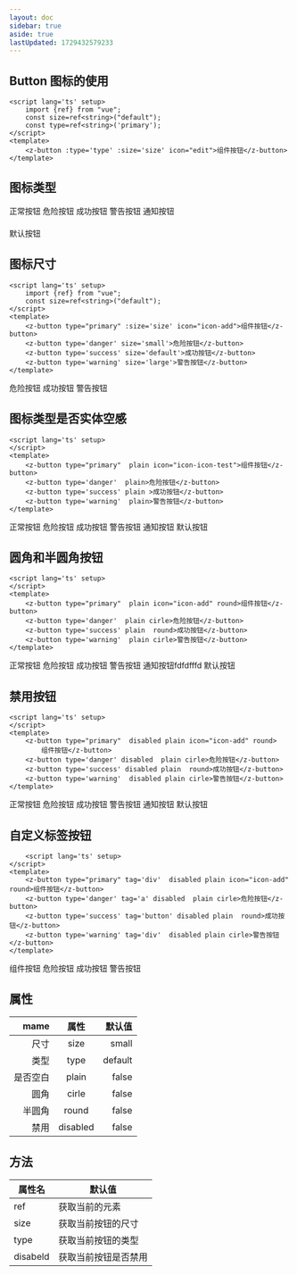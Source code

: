 ```yaml
---
layout: doc
sidebar: true
aside: true
lastUpdated: 1729432579233
---
```


## Button 图标的使用
```vue
<script lang='ts' setup>
    import {ref} from "vue";
    const size=ref<string>("default");
    const type=ref<string>('primary');
</script>
<template> 
    <z-button :type='type' :size='size' icon="edit">组件按钮</z-button>
</template>
```
## 图标类型
<z-button  type='primary'  icon='edit' size='default'>正常按钮</z-button>
<z-button type='danger' size='default'  loading  >危险按钮</z-button>
<z-button type='success' size='default' icon="icon-bottom">成功按钮</z-button>
<z-button type='warning' size='default' icon="icon-bad">警告按钮</z-button>
<z-button type='info' size='default' icon="icon-comment">通知按钮</z-button>

<div style="margin:20px 0">
    <z-button type='default' size='default' icon="icon-icon-test3">默认按钮</z-button>
</div>



## 图标尺寸
```vue
<script lang='ts' setup>
    import {ref} from "vue";
    const size=ref<string>("default");
</script>
<template> 
    <z-button type="primary" :size='size' icon="icon-add">组件按钮</z-button>
    <z-button type='danger' size='small'>危险按钮</z-button>
    <z-button type='success' size='default'>成功按钮</z-button>
    <z-button type='warning' size='large'>警告按钮</z-button>
</template>
```
<z-button type='danger' size='small' icon="icon-add">危险按钮</z-button>
<z-button type='success' size='default'>成功按钮</z-button>
<z-button type='warning' size='large'>警告按钮</z-button>

## 图标类型是否实体空感
```vue
<script lang='ts' setup>
</script>
<template> 
    <z-button type="primary"  plain icon="icon-icon-test">组件按钮</z-button>
    <z-button type='danger'  plain>危险按钮</z-button>
    <z-button type='success' plain >成功按钮</z-button>
    <z-button type='warning'  plain>警告按钮</z-button>
</template>
```
<z-button type='primary' size='default' plain icon="icon-add">正常按钮</z-button>
<z-button type='danger' plain size='default'>危险按钮</z-button>
<z-button type='success' plain size='default'>成功按钮</z-button>
<z-button type='warning' plain size='default'>警告按钮</z-button>
<z-button type='info' plain size='default'>通知按钮</z-button>
<z-button type='default' plain size='default'>默认按钮</z-button>


## 圆角和半圆角按钮
```vue
<script lang='ts' setup>
</script>
<template> 
    <z-button type="primary"  plain icon="icon-add" round>组件按钮</z-button>
    <z-button type='danger'  plain cirle>危险按钮</z-button>
    <z-button type='success' plain  round>成功按钮</z-button>
    <z-button type='warning'  plain cirle>警告按钮</z-button>
</template>
```
<z-button type='primary' size='default' round plain>正常按钮</z-button>
<z-button type='danger' plain size='default' round>危险按钮</z-button>
<z-button type='success' plain size='default' round>成功按钮</z-button>
<z-button type='warning' plain size='default' cirle>警告按钮</z-button>
<z-button type='info' plain size='default' cirle>通知按钮fdfdfffd</z-button>
<z-button type='default' plain size='default' cirle>默认按钮</z-button>    

## 禁用按钮
```vue
<script lang='ts' setup>
</script>
<template> 
    <z-button type="primary"  disabled plain icon="icon-add" round>
        组件按钮</z-button>
    <z-button type='danger' disabled  plain cirle>危险按钮</z-button>
    <z-button type='success' disabled plain  round>成功按钮</z-button>
    <z-button type='warning'  disabled plain cirle>警告按钮</z-button>
</template>
```
<z-button type='primary' size='default'  :disabled='true'>正常按钮</z-button>
<z-button type='danger' plain size='default' :disabled='true'>危险按钮</z-button>
<z-button type='success' plain size='default' :disabled='true'>成功按钮</z-button>
<z-button type='warning' plain size='default' :disabled='true'>警告按钮</z-button>
<z-button type='info' plain size='default' :disabled='true'>通知按钮</z-button>
<z-button type='default' plain size='default' :disabled='true'>默认按钮</z-button>    

## 自定义标签按钮
``` vue 
    <script lang='ts' setup>
</script>
<template> 
    <z-button type="primary" tag='div'  disabled plain icon="icon-add" round>组件按钮</z-button>
    <z-button type='danger' tag='a' disabled  plain cirle>危险按钮</z-button>
    <z-button type='success' tag='button' disabled plain  round>成功按钮</z-button>
    <z-button type='warning' tag='div'  disabled plain cirle>警告按钮</z-button>
</template>

```
 <z-button type="primary" tag='div'  disabled  >
        组件按钮</z-button>
    <z-button type='danger' tag='a'  href='http//:www.baidu.com' target='blank' >危险按钮</z-button>
    <z-button type='success' tag='button' disabled >成功按钮</z-button>
    <z-button type='warning' tag='div'  disabled  >警告按钮</z-button>

## 属性
| mame        | 属性           |默认值  |
| ------------:|:-------------:| -----:|
 尺寸 | size | small
| 类型 | type     | default |
| 是否空白 | plain |false |
| 圆角   | cirle  | false|
| 半圆角 | round |false|
|禁用 |disabled| false|


## 方法 

| 属性名    |默认值  |
| ------------| -----|
|ref| 获取当前的元素|
|size| 获取当前按钮的尺寸|
|type| 获取当前按钮的类型|
|disabeld| 获取当前按钮是否禁用|



 